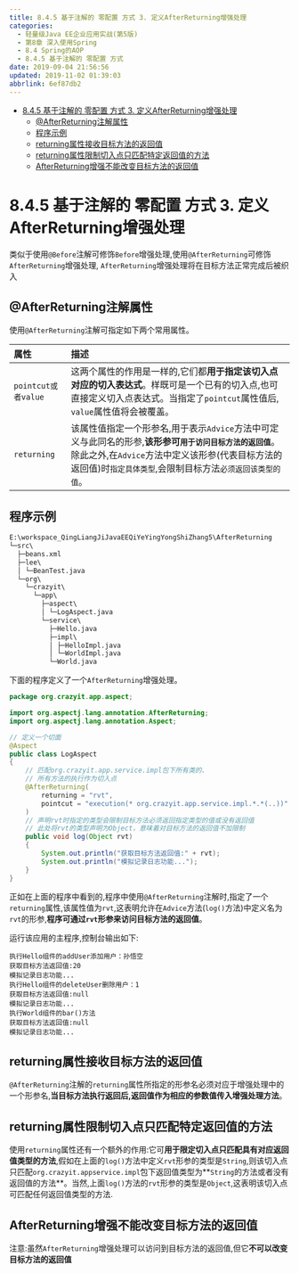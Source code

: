 ```yaml
---
title: 8.4.5 基于注解的 零配置 方式 3. 定义AfterReturning增强处理
categories: 
  - 轻量级Java EE企业应用实战(第5版)
  - 第8章 深入使用Spring
  - 8.4 Spring的AOP
  - 8.4.5 基于注解的 零配置 方式
date: 2019-09-04 21:56:56
updated: 2019-11-02 01:39:03
abbrlink: 6ef87db2
---
```

- [8.4.5 基于注解的 零配置 方式 3. 定义AfterReturning增强处理](/ReadingNotes/6ef87db2/#8-4-5-基于注解的-零配置-方式-3-定义AfterReturning增强处理)
    - [@AfterReturning注解属性](/ReadingNotes/6ef87db2/#-AfterReturning注解属性)
    - [程序示例](/ReadingNotes/6ef87db2/#程序示例)
    - [returning属性接收目标方法的返回值](/ReadingNotes/6ef87db2/#returning属性接收目标方法的返回值)
    - [returning属性限制切入点只匹配特定返回值的方法](/ReadingNotes/6ef87db2/#returning属性限制切入点只匹配特定返回值的方法)
    - [AfterReturning增强不能改变目标方法的返回值](/ReadingNotes/6ef87db2/#AfterReturning增强不能改变目标方法的返回值)

<!--more-->
<script src="https://cdn.bootcss.com/jquery/3.4.0/jquery.slim.min.js"></script>
<script>$(document).ready(function () {$(".post-body > ul:nth-child(1)").hide();});</script>

<!--end-->
<!--SSTStart-->
# 8.4.5 基于注解的 零配置 方式 3. 定义AfterReturning增强处理 #
类似于使用`@Before`注解可修饰`Before`增强处理,使用`@AfterReturning`可修饰`AfterReturning`增强处理, `AfterReturning`增强处理将在目标方法正常完成后被织入
## @AfterReturning注解属性 ##
使用`@AfterReturning`注解可指定如下两个常用属性。

|属性|描述|
|:---|:---|
|`pointcut或者value`|这两个属性的作用是一样的,它们都**用于指定该切入点对应的切入表达式**。样既可是一个已有的切入点,也可直接定义切入点表达式。当指定了`pointcut`属性值后, `value`属性值将会被覆盖。|
|`returning`|该属性值指定一个形参名,用于表示`Advice`方法中可定义与此同名的形参,**该形参可`用于访问目标方法的返回值`**。除此之外,在`Advice`方法中定义该形参(代表目标方法的返回值)时`指定具体类型`,会限制目标方法`必须返回该类型的值`。|

## 程序示例 ##
```cmd
E:\workspace_QingLiangJiJavaEEQiYeYingYongShiZhang5\AfterReturning
└─src\
  ├─beans.xml
  ├─lee\
  │ └─BeanTest.java
  └─org\
    └─crazyit\
      └─app\
        ├─aspect\
        │ └─LogAspect.java
        └─service\
          ├─Hello.java
          ├─impl\
          │ ├─HelloImpl.java
          │ └─WorldImpl.java
          └─World.java
```
下面的程序定义了一个`AfterReturning`增强处理。
```java
package org.crazyit.app.aspect;

import org.aspectj.lang.annotation.AfterReturning;
import org.aspectj.lang.annotation.Aspect;

// 定义一个切面
@Aspect
public class LogAspect
{
    // 匹配org.crazyit.app.service.impl包下所有类的、
    // 所有方法的执行作为切入点
    @AfterReturning(
        returning = "rvt", 
        pointcut = "execution(* org.crazyit.app.service.impl.*.*(..))"
    )
    // 声明rvt时指定的类型会限制目标方法必须返回指定类型的值或没有返回值
    // 此处将rvt的类型声明为Object，意味着对目标方法的返回值不加限制
    public void log(Object rvt)
    {
        System.out.println("获取目标方法返回值:" + rvt);
        System.out.println("模拟记录日志功能...");
    }
}
```
正如在上面的程序中看到的,程序中使用`@AfterReturning`注解时,指定了一个`returning`属性,该属性值为`rvt`,这表明允许在`Advice`方法(`log()`方法)中定义名为`rvt`的形参,**程序可通过`rvt`形参来访问目标方法的返回值**。

运行该应用的主程序,控制台输出如下:
```
执行Hello组件的addUser添加用户：孙悟空
获取目标方法返回值:20
模拟记录日志功能...
执行Hello组件的deleteUser删除用户：1
获取目标方法返回值:null
模拟记录日志功能...
执行World组件的bar()方法
获取目标方法返回值:null
模拟记录日志功能...

```
## returning属性接收目标方法的返回值 ##
`@AfterReturning`注解的`returning`属性所指定的形参名必须对应于增强处理中的一个形参名,**当目标方法执行返回后,返回值作为相应的参数值传入增强处理方法**。
## returning属性限制切入点只匹配特定返回值的方法 ##
使用`returning`属性还有一个额外的作用:它可**用于限定切入点只匹配具有对应返回值类型的方法**,假如在上面的`log()`方法中定义`rvt`形参的类型是`String`,则该切入点只匹配`org.crazyit.appservice.impl`包下返回值类型为**`String`的方法或者没有返回值的方法**。当然,上面`log()`方法的`rvt`形参的类型是`Object`,这表明该切入点可匹配任何返回值类型的方法.
## AfterReturning增强不能改变目标方法的返回值 ##
注意:虽然`AfterReturning`增强处理可以访问到目标方法的返回值,但它**不可以改变目标方法的返回值**

<!--SSTStop-->
